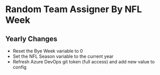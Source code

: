 # Random Team Assigner By NFL Week

## Yearly Changes
- Reset the Bye Week variable to 0
- Set the NFL Season variable to the current year
- Refresh Azure DevOps git token (full access) and add new value to config
